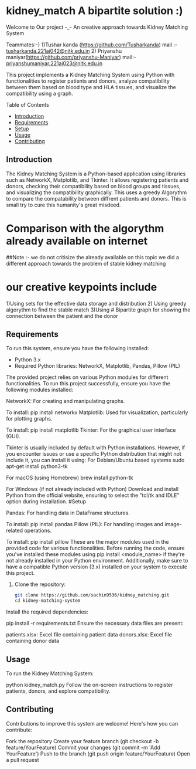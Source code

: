 # kidney_match A bipartite solution :)
Welcome to Our project -_-
An creative approach towards Kidney Matching System

Teammates:-) 1)Tushar kanda (https://github.com/Tusharkanda) 
            mail :- tusharkanda.221ai042@nitk.edu.in
            2) Priyanshu maniyar(https://github.com/priyanshu-Maniyar)
            mail:- priyanshumaniyar.221ai023@nitk.edu.in

This project implements a Kidney Matching System using Python with functionalities to register patients and donors, analyze compatibility between them based on blood type and HLA tissues, and visualize the compatibility using a graph.

Table of Contents
- [Introduction](#introduction)
- [Requirements](#requirements)
- [Setup](#setup)
- [Usage](#usage)
- [Contributing](#contributing)


## Introduction

The Kidney Matching System is a Python-based application using libraries such as NetworkX, Matplotlib, and Tkinter. It allows registering patients and donors, checking their compatibility based on blood groups and tissues, and visualizing the compatibility graphically.
This uses a greedy Algorythm to compare the compatability between diffrent patients and donors.
This is small try to cure this humanity's great misdeed.

# Comparison with the algorythm already available on internet 
##Note :- we do not critisize the already available on this topic
we did a different approach towards the problem of stable kidney matching 
# our creative keypoints include
1)Using sets for the effective data storage and distribution
2) Using greedy algorythm to find the stable match
3)Using # Bipartite graph for showing the connection between the patient and the donor 

## Requirements

To run this system, ensure you have the following installed:
- Python 3.x
- Required Python libraries: NetworkX, Matplotlib, Pandas, Pillow (PIL)

The provided project relies on various Python modules for different functionalities. To run this project successfully, ensure you have the following modules installed:

NetworkX: For creating and manipulating graphs.

To install: pip install networkx
Matplotlib: Used for visualization, particularly for plotting graphs.

To install: pip install matplotlib
Tkinter: For the graphical user interface (GUI).

Tkinter is usually included by default with Python installations. However, if you encounter issues or use a specific Python distribution that might not include it, you can install it using:
 For Debian/Ubuntu based systems
sudo apt-get install python3-tk

 For macOS (using Homebrew)
brew install python-tk

 For Windows (if not already included with Python)
Download and install Python from the official website, ensuring to select the "tcl/tk and IDLE" option during installation.
#Setup

Pandas: For handling data in DataFrame structures.

To install: pip install pandas
Pillow (PIL): For handling images and image-related operations.

To install: pip install pillow
These are the major modules used in the provided code for various functionalities. Before running the code, ensure you've installed these modules using pip install <module_name> if they're not already installed in your Python environment. Additionally, make sure to have a compatible Python version (3.x) installed on your system to execute this project.

1. Clone the repository:
   ```bash
   git clone https://github.com/sachin9536/kidney_matching.git
   cd kidney-matching-system
Install the required dependencies:

pip install -r requirements.txt
Ensure the necessary data files are present:

patients.xlsx: Excel file containing patient data
donors.xlsx: Excel file containing donor data

## Usage
To run the Kidney Matching System:

python kidney_match.py
Follow the on-screen instructions to register patients, donors, and explore compatibility.

## Contributing
Contributions to improve this system are welcome! Here's how you can contribute:

Fork the repository
Create your feature branch (git checkout -b feature/YourFeature)
Commit your changes (git commit -m 'Add YourFeature')
Push to the branch (git push origin feature/YourFeature)
Open a pull request
